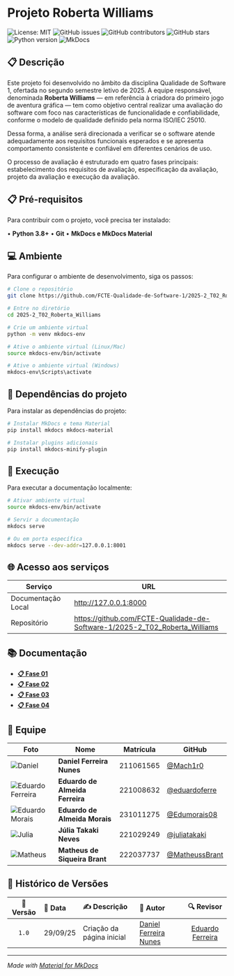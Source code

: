 # Projeto Roberta Williams

![License: MIT](https://img.shields.io/badge/License-MIT-yellow.svg)
![GitHub issues](https://img.shields.io/github/issues/FCTE-Qualidade-de-Software-1/2025-2_T02_Roberta_Williams)
![GitHub contributors](https://img.shields.io/github/contributors/FCTE-Qualidade-de-Software-1/2025-2_T02_Roberta_Williams)
![GitHub stars](https://img.shields.io/github/stars/FCTE-Qualidade-de-Software-1/2025-2_T02_Roberta_Williams)
![Python version](https://img.shields.io/badge/python-3.8%2B-blue)
![MkDocs](https://img.shields.io/badge/docs-mkdocs%20material-blue)

## 📋 Descrição

Este projeto foi desenvolvido no âmbito da disciplina Qualidade de Software 1, ofertada no segundo semestre letivo de 2025. A equipe responsável, denominada **Roberta Williams** — em referência à criadora do primeiro jogo de aventura gráfica — tem como objetivo central realizar uma avaliação do software com foco nas características de funcionalidade e confiabilidade, conforme o modelo de qualidade definido pela norma ISO/IEC 25010.

Dessa forma, a análise será direcionada a verificar se o software atende adequadamente aos requisitos funcionais esperados e se apresenta comportamento consistente e confiável em diferentes cenários de uso.

O processo de avaliação é estruturado em quatro fases principais: estabelecimento dos requisitos de avaliação, especificação da avaliação, projeto da avaliação e execução da avaliação.



## 📋 Pré-requisitos

Para contribuir com o projeto, você precisa ter instalado:

• **Python 3.8+**
• **Git**
• **MkDocs e MkDocs Material**

## 💻 Ambiente

Para configurar o ambiente de desenvolvimento, siga os passos:

```bash
# Clone o repositório
git clone https://github.com/FCTE-Qualidade-de-Software-1/2025-2_T02_Roberta_Williams.git

# Entre no diretório
cd 2025-2_T02_Roberta_Williams

# Crie um ambiente virtual
python -m venv mkdocs-env

# Ative o ambiente virtual (Linux/Mac)
source mkdocs-env/bin/activate

# Ative o ambiente virtual (Windows)
mkdocs-env\Scripts\activate
```

## 📁 Dependências do projeto

Para instalar as dependências do projeto:

```bash
# Instalar MkDocs e tema Material
pip install mkdocs mkdocs-material

# Instalar plugins adicionais
pip install mkdocs-minify-plugin
```

## 💾 Execução

Para executar a documentação localmente:

```bash
# Ativar ambiente virtual
source mkdocs-env/bin/activate

# Servir a documentação
mkdocs serve

# Ou em porta específica
mkdocs serve --dev-addr=127.0.0.1:8001
```

## 🌐 Acesso aos serviços

| Serviço | URL |
|---------|-----|
| Documentação Local | http://127.0.0.1:8000 |
| Repositório | https://github.com/FCTE-Qualidade-de-Software-1/2025-2_T02_Roberta_Williams |

## 📚 Documentação

- **[📋 Fase 01](fases/fases01.md)** 
- **[📋 Fase 02](fases/fases02.md)**  
- **[📋 Fase 03](fases/fases03.md)**  
- **[📋 Fase 04](fases/fases04.md)** 

## 👥 Equipe


| Foto | Nome | Matrícula | GitHub |
|------|------|-----------|--------|
| ![Daniel](https://github.com/Mach1r0.png) | **Daniel Ferreira Nunes** | 211061565 | [@Mach1r0](https://github.com/Mach1r0) |
| ![Eduardo Ferreira](https://github.com/eduardoferre.png) | **Eduardo de Almeida Ferreira** | 221008632 | [@eduardoferre](https://github.com/eduardoferre) |
| ![Eduardo Morais](https://github.com/Edumorais08.png) | **Eduardo de Almeida Morais** | 231011275 | [@Edumorais08](https://github.com/Edumorais08) |
| ![Julia](https://github.com/juliatakaki.png) | **Júlia Takaki Neves** | 221029249 | [@juliatakaki](https://github.com/juliatakaki) |
| ![Matheus](https://github.com/MatheussBrant.png) | **Matheus de Siqueira Brant** | 222037737 | [@MatheussBrant](https://github.com/MatheussBrant) |


## 📅 Histórico de Versões

| 📌 Versão | 📆 Data | ✍️ Descrição | 👤 Autor | 🔍 Revisor |
|:--------:|:-------|:-------------|:--------|:-----------:|
|`1.0`|29/09/25|Criação da página inicial|[Daniel Ferreira Nunes](https://github.com/Mach1r0)|[Eduardo Ferreira](https://github.com/) |


---

*Made with [Material for MkDocs](https://squidfunk.github.io/mkdocs-material/)*
